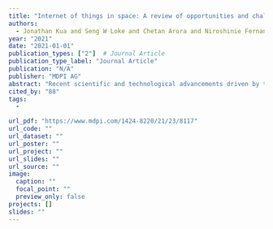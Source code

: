 ```yaml
---
title: "Internet of things in space: A review of opportunities and challenges from satellite-aided computing to digitally-enhanced space living"
authors:
  - Jonathan Kua and Seng W Loke and Chetan Arora and Niroshinie Fernando and Chathurika Ranaweera
year: "2021"
date: "2021-01-01"
publication_types: ["2"]  # Journal Article
publication_type_label: "Journal Article"
publication: "N/A"
publisher: "MDPI AG"
abstract: "Recent scientific and technological advancements driven by the Internet of Things (IoT), Machine Learning (ML) and Artificial Intelligence (AI), distributed computing and data communication technologies have opened up a vast range of opportunities in many scientific fields—spanning from fast, reliable and efficient data communication to large-scale cloud/edge computing and intelligent big data analytics. Technological innovations and developments in these areas have also enabled many opportunities in the space industry. The successful Mars landing of NASA’s Perseverance rover on 18 February 2021 represents another giant leap for humankind in space exploration. Emerging research and developments of connectivity and computing technologies in IoT for space/non-terrestrial environments is expected to yield significant benefits in the near future. This survey paper presents a broad overview of the area and provides a look-ahead of the opportunities made possible by IoT and space-based technologies. We first survey the current developments of IoT and space industry, and identify key challenges and opportunities in these areas. We then review the state-of-the-art and discuss future opportunities for IoT developments, deployment and integration to support future endeavors in space exploration."
cited_by: "88"
tags:
  - 

url_pdf: "https://www.mdpi.com/1424-8220/21/23/8117"
url_code: ""
url_dataset: ""
url_poster: ""
url_project: ""
url_slides: ""
url_source: ""
image:
  caption: ""
  focal_point: ""
  preview_only: false
projects: []
slides: ""
---
```

